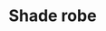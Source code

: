 ---
layout: item
title: Shade robe
item-id: 548
datatable: true
id: 548
name: "Shade robe"
members: false
lowalch: 12
highalch: 18
examine: "If a shade had knees, this would keep them nice and warm."
monsters:
  - id: 6740
    name: "Shade"
    members: false
    combat_level: 159
    wiki_url: "https://oldschool.runescape.wiki/w/Shade#Stronghold_of_Security"
    drops:
      - quantity: "1"
        rarity: 0.25
        drop_requirements: null
---